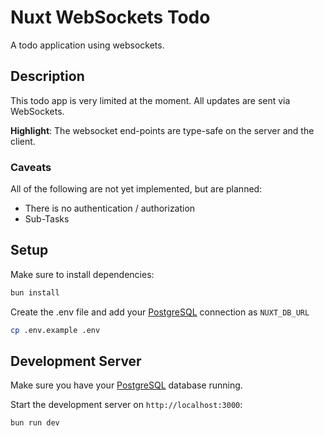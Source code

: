 # Nuxt WebSockets Todo

A todo application using websockets.

## Description

This todo app is very limited at the moment.
All updates are sent via WebSockets.

**Highlight**: The websocket end-points are type-safe on the server and the client.

### Caveats

All of the following are not yet implemented, but are planned:

- There is no authentication / authorization
- Sub-Tasks

## Setup

Make sure to install dependencies:

```bash
bun install
```

Create the .env file and add your [PostgreSQL](https://www.postgresql.org/download/) connection as `NUXT_DB_URL`

```bash
cp .env.example .env
```

## Development Server

Make sure you have your [PostgreSQL](https://www.postgresql.org/download/) database running.

Start the development server on `http://localhost:3000`:

```bash
bun run dev
```
